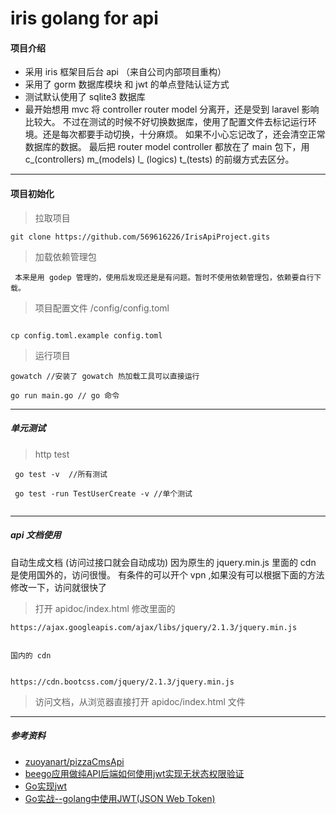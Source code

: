 # iris golang for api

#### 项目介绍
- 采用 iris 框架目后台 api （来自公司内部项目重构）
- 采用了 gorm 数据库模块 和 jwt 的单点登陆认证方式
- 测试默认使用了 sqlite3 数据库
- 最开始想用 mvc 将 controller router model 分离开，还是受到 laravel 影响比较大。
  不过在测试的时候不好切换数据库，使用了配置文件去标记运行环境。还是每次都要手动切换，十分麻烦。
  如果不小心忘记改了，还会清空正常数据库的数据。
  最后把 router model controller 都放在了 main 包下，用 c_(controllers)  m_(models)  l_ (logics)  t_(tests) 的前缀方式去区分。 

---

#### 项目初始化

>拉取项目 
```
git clone https://github.com/569616226/IrisApiProject.gits
```

>加载依赖管理包
```
 本来是用 godep 管理的，使用后发现还是是有问题。暂时不使用依赖管理包，依赖要自行下载。
```

>项目配置文件 /config/config.toml

```

cp config.toml.example config.toml
```

>运行项目 

```
gowatch //安装了 gowatch 热加载工具可以直接运行

go run main.go // go 命令
```
---
##### 单元测试 
>http test

```
 go test -v  //所有测试
 
 go test -run TestUserCreate -v //单个测试
 
```


---

##### api 文档使用
自动生成文档 (访问过接口就会自动成功)
因为原生的 jquery.min.js 里面的 cdn 是使用国外的，访问很慢。
有条件的可以开个 vpn ,如果没有可以根据下面的方法修改一下，访问就很快了
>打开 apidoc/index.html 修改里面的

```
https://ajax.googleapis.com/ajax/libs/jquery/2.1.3/jquery.min.js


国内的 cdn


https://cdn.bootcss.com/jquery/2.1.3/jquery.min.js
```

>访问文档，从浏览器直接打开 apidoc/index.html 文件


---


##### 参考资料
- [zuoyanart/pizzaCmsApi](https://github.com/zuoyanart/pizzaCmsApi) 
- [beego应用做纯API后端如何使用jwt实现无状态权限验证](https://www.cnblogs.com/lrj567/p/6209872.html)
- [Go实现jwt](https://blog.csdn.net/zxy_666/article/details/80021331)
- [Go实战--golang中使用JWT(JSON Web Token)](https://blog.csdn.net/wangshubo1989/article/details/74529333)